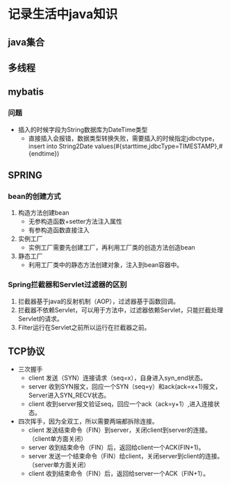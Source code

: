 # 记录生活中java知识
## java集合
## 多线程
## mybatis
### 问题
+ 插入的时候字段为String数据库为DateTime类型
   + 直接插入会报错，数据类型转换失败，需要插入的时候指定jdbctype，insert into String2Date values(#{starttime,jdbcType=TIMESTAMP},#{endtime})
## SPRING
### bean的创建方式
1. 构造方法创建bean
   + 无参构造函数+setter方法注入属性
   + 有参构造函数直接注入
2. 实例工厂
   + 实例工厂需要先创建工厂，再利用工厂类的创造方法创造bean
3. 静态工厂
   + 利用工厂类中的静态方法创建对象，注入到bean容器中。
### Spring拦截器和Servlet过滤器的区别
   1. 拦截器基于java的反射机制（AOP），过滤器基于函数回调。
   2. 拦截器不依赖Servlet，可以用于方法中，过滤器依赖Servlet，只能拦截处理Servlet的请求。
   3. Filter运行在Servlet之前所以运行在拦截器之前。
## TCP协议
+ 三次握手
   + client 发送（SYN）连接请求（seq=x），自身进入syn_end状态。
   + server 收到SYN报文，回应一个SYN（seq=y）和ack(ack=x+1)报文，Server进入SYN_RECV状态。
   + client 收到server报文验证seq，回应一个ack（ack=y+1）,进入连接状态。
+ 四次挥手，因为全双工，所以需要两端都拆除连接。
   + client 发送结束命令（FIN）到server，关闭client到server的连接。（client单方面关闭）
   + server 收到结束命令（FIN）后，返回给client一个ACK(FIN+1)。
   + server 发送一个结束命令（FIN）给client，关闭server到client的连接。（server单方面关闭）
   + client 收到结束命令（FIN）后，返回给server一个ACK（FIN+1）。

